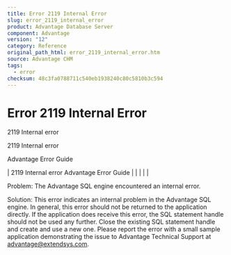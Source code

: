 ```yaml
---
title: Error 2119 Internal Error
slug: error_2119_internal_error
product: Advantage Database Server
component: Advantage
version: "12"
category: Reference
original_path_html: error_2119_internal_error.htm
source: Advantage CHM
tags:
  - error
checksum: 48c3fa0788711c540eb1938240c80c5810b3c594
---
```


# Error 2119 Internal Error

2119 Internal error

2119 Internal error

Advantage Error Guide

| 2119 Internal error  Advantage Error Guide |  |  |  |  |

Problem: The Advantage SQL engine encountered an internal error.

Solution: This error indicates an internal problem in the Advantage SQL engine. In general, this error should not be returned to the application directly. If the application does receive this error, the SQL statement handle should not be used any further. Close the existing SQL statement handle and create and use a new one. Please report the error with a small sample application demonstrating the issue to Advantage Technical Support at advantage@extendsys.com.
